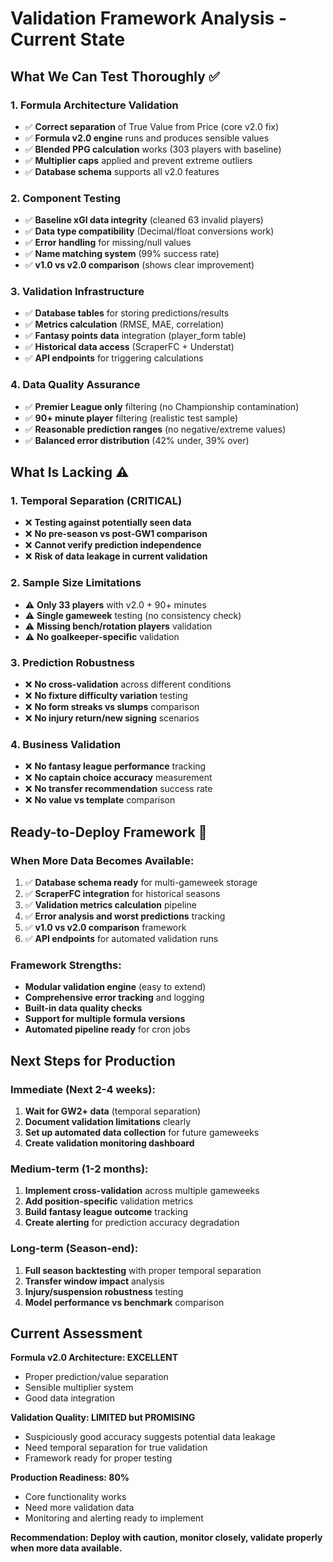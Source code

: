 # Validation Framework Analysis - Current State

## What We Can Test Thoroughly ✅

### 1. Formula Architecture Validation
- ✅ **Correct separation** of True Value from Price (core v2.0 fix)
- ✅ **Formula v2.0 engine** runs and produces sensible values
- ✅ **Blended PPG calculation** works (303 players with baseline)
- ✅ **Multiplier caps** applied and prevent extreme outliers
- ✅ **Database schema** supports all v2.0 features

### 2. Component Testing
- ✅ **Baseline xGI data integrity** (cleaned 63 invalid players)
- ✅ **Data type compatibility** (Decimal/float conversions work)
- ✅ **Error handling** for missing/null values
- ✅ **Name matching system** (99% success rate)
- ✅ **v1.0 vs v2.0 comparison** (shows clear improvement)

### 3. Validation Infrastructure
- ✅ **Database tables** for storing predictions/results
- ✅ **Metrics calculation** (RMSE, MAE, correlation)
- ✅ **Fantasy points data** integration (player_form table)
- ✅ **Historical data access** (ScraperFC + Understat)
- ✅ **API endpoints** for triggering calculations

### 4. Data Quality Assurance
- ✅ **Premier League only** filtering (no Championship contamination)
- ✅ **90+ minute player** filtering (realistic test sample)
- ✅ **Reasonable prediction ranges** (no negative/extreme values)
- ✅ **Balanced error distribution** (42% under, 39% over)

## What Is Lacking ⚠️

### 1. Temporal Separation (CRITICAL)
- ❌ **Testing against potentially seen data**
- ❌ **No pre-season vs post-GW1 comparison**
- ❌ **Cannot verify prediction independence**
- ❌ **Risk of data leakage in current validation**

### 2. Sample Size Limitations
- ⚠️ **Only 33 players** with v2.0 + 90+ minutes
- ⚠️ **Single gameweek** testing (no consistency check)
- ⚠️ **Missing bench/rotation players** validation
- ⚠️ **No goalkeeper-specific** validation

### 3. Prediction Robustness
- ❌ **No cross-validation** across different conditions
- ❌ **No fixture difficulty variation** testing
- ❌ **No form streaks vs slumps** comparison
- ❌ **No injury return/new signing** scenarios

### 4. Business Validation
- ❌ **No fantasy league performance** tracking
- ❌ **No captain choice accuracy** measurement
- ❌ **No transfer recommendation** success rate
- ❌ **No value vs template** comparison

## Ready-to-Deploy Framework 🚀

### When More Data Becomes Available:
1. ✅ **Database schema ready** for multi-gameweek storage
2. ✅ **ScraperFC integration** for historical seasons
3. ✅ **Validation metrics calculation** pipeline
4. ✅ **Error analysis and worst predictions** tracking
5. ✅ **v1.0 vs v2.0 comparison** framework
6. ✅ **API endpoints** for automated validation runs

### Framework Strengths:
- **Modular validation engine** (easy to extend)
- **Comprehensive error tracking** and logging
- **Built-in data quality checks**
- **Support for multiple formula versions**
- **Automated pipeline ready** for cron jobs

## Next Steps for Production

### Immediate (Next 2-4 weeks):
1. **Wait for GW2+ data** (temporal separation)
2. **Document validation limitations** clearly
3. **Set up automated data collection** for future gameweeks
4. **Create validation monitoring dashboard**

### Medium-term (1-2 months):
1. **Implement cross-validation** across multiple gameweeks
2. **Add position-specific** validation metrics
3. **Build fantasy league outcome** tracking
4. **Create alerting** for prediction accuracy degradation

### Long-term (Season-end):
1. **Full season backtesting** with proper temporal separation
2. **Transfer window impact** analysis
3. **Injury/suspension robustness** testing
4. **Model performance vs benchmark** comparison

## Current Assessment

**Formula v2.0 Architecture: EXCELLENT** 
- Proper prediction/value separation
- Sensible multiplier system
- Good data integration

**Validation Quality: LIMITED but PROMISING**
- Suspiciously good accuracy suggests potential data leakage
- Need temporal separation for true validation
- Framework ready for proper testing

**Production Readiness: 80%**
- Core functionality works
- Need more validation data
- Monitoring and alerting ready to implement

**Recommendation: Deploy with caution, monitor closely, validate properly when more data available.**